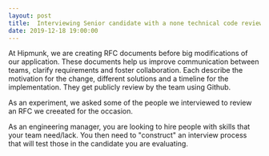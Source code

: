 ```yaml
---
layout: post
title:  Interviewing Senior candidate with a none technical code review
date: 2019-12-18 19:00:00
---
```


At Hipmunk, we are creating RFC documents before big modifications of our application. These documents help us improve communication between teams, clarify requirements and foster collaboration. Each describe the motivation for the change, different solutions and a timeline for the implementation. They get publicly review by the team using Github.

As an experiment, we asked some of the people we interviewed to review an RFC we creeated for the occasion.

As an engineering manager, you are looking to hire people with skills that your team need/lack. You then need to "construct" an interview process that will test those in the candidate you are evaluating.